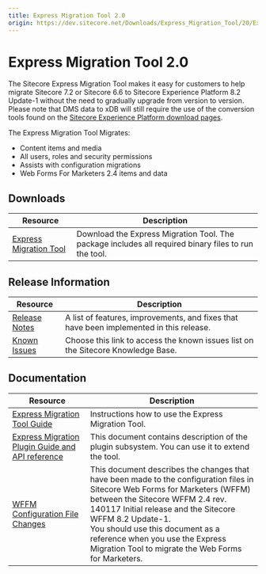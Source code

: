 ```yaml
---
title: Express Migration Tool 2.0
origin: https://dev.sitecore.net/Downloads/Express_Migration_Tool/20/Express_Migration_Tool_20_Initial_Release.aspx
---
```


# Express Migration Tool 2.0

The Sitecore Express Migration Tool makes it easy for customers to help migrate Sitecore 7.2 or Sitecore 6.6 to Sitecore Experience Platform 8.2 Update-1 without the need to gradually upgrade from version to version.  
Please note that DMS data to xDB will still require the use of the conversion tools found on the [Sitecore Experience Platform download pages](/downloads/Sitecore_Experience_Platform).

The Express Migration Tool Migrates: 

-   Content items and media 
-   All users, roles and security permissions 
-   Assists with configuration migrations
-   Web Forms For Marketers 2.4 items and data

## Downloads

 | Resource | Description |
 | --- | --- |
 | [Express Migration Tool](https://sitecoredev.azureedge.net/~/media/0BBF5B9FC87942BD8169E96BDD1F6D8C.ashx?date=20161213T100203) | Download the Express Migration Tool. The package includes all required binary files to run the tool. |

## Release Information

 | Resource | Description |
 | --- | --- |
 | [Release Notes](/downloads/Express%20Migration%20Tool/20/Express%20Migration%20Tool%2020%20Initial%20Release/Release%20Notes) | A list of features, improvements, and fixes that have been implemented in this release. |
 | [Known Issues](https://kb.sitecore.net/articles/583017) | Choose this link to access the known issues list on the Sitecore Knowledge Base. |

## Documentation

 | Resource | Description |
 | --- | --- |
 | [Express Migration Tool Guide](https://sitecoredev.azureedge.net/~/media/CF9395673AAF4BDCA7B97D8262AAF537.ashx?date=20180425T085551) | Instructions how to use the Express Migration Tool. |
 | [Express Migration Plugin Guide and API reference](https://sitecoredev.azureedge.net/~/media/3144961F65934654A7794298905DB16C.ashx?date=20161214T092307) | This document contains description of the plugin subsystem. You can use it to extend the tool. |
 | [WFFM Configuration File Changes](https://sitecoredev.azureedge.net/~/media/412A0617F862441FAF4B93853F7B2388.ashx?date=20161213T100204) | This document describes the changes that have been made to the configuration files in Sitecore Web Forms for Marketers (WFFM) between the Sitecore WFFM 2.4 rev. 140117 Initial release and the Sitecore WFFM 8.2 Update-1.  <br />You should use this document as a reference when you use the Express Migration Tool to migrate the Web Forms for Marketers. |